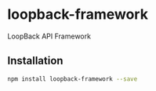 # loopback-framework

LoopBack API Framework

## Installation

```sh
npm install loopback-framework --save
```